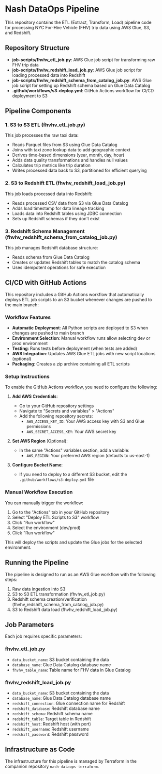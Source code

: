 # Nash DataOps Pipeline

This repository contains the ETL (Extract, Transform, Load) pipeline code for processing NYC For-Hire Vehicle (FHV) trip data using AWS Glue, S3, and Redshift.

## Repository Structure

- **job-scripts/fhvhv_etl_job.py**: AWS Glue job script for transforming raw FHV trip data
- **job-scripts/fhvhv_redshift_load_job.py**: AWS Glue job script for loading processed data into Redshift
- **job-scripts/fhvhv_redshift_schema_from_catalog_job.py**: AWS Glue job script for setting up Redshift schema based on Glue Data Catalog
- **.github/workflows/s3-deploy.yml**: GitHub Actions workflow for CI/CD deployment to S3

## Pipeline Components

### 1. S3 to S3 ETL (fhvhv_etl_job.py)

This job processes the raw taxi data:
- Reads Parquet files from S3 using Glue Data Catalog
- Joins with taxi zone lookup data to add geographic context
- Derives time-based dimensions (year, month, day, hour)
- Adds data quality transformations and handles null values
- Calculates trip metrics like trip duration
- Writes processed data back to S3, partitioned for efficient querying

### 2. S3 to Redshift ETL (fhvhv_redshift_load_job.py)

This job loads processed data into Redshift:
- Reads processed CSV data from S3 via Glue Data Catalog
- Adds load timestamp for data lineage tracking
- Loads data into Redshift tables using JDBC connection
- Sets up Redshift schemas if they don't exist

### 3. Redshift Schema Management (fhvhv_redshift_schema_from_catalog_job.py)

This job manages Redshift database structure:
- Reads schema from Glue Data Catalog
- Creates or updates Redshift tables to match the catalog schema
- Uses idempotent operations for safe execution

## CI/CD with GitHub Actions

This repository includes a GitHub Actions workflow that automatically deploys ETL job scripts to an S3 bucket whenever changes are pushed to the main branch:

### Workflow Features

- **Automatic Deployment**: All Python scripts are deployed to S3 when changes are pushed to main branch
- **Environment Selection**: Manual workflow runs allow selecting dev or prod environment
- **Testing**: Runs tests before deployment (when tests are added)
- **AWS Integration**: Updates AWS Glue ETL jobs with new script locations (optional)
- **Packaging**: Creates a zip archive containing all ETL scripts

### Setup Instructions

To enable the GitHub Actions workflow, you need to configure the following:

1. **Add AWS Credentials**:
   - Go to your GitHub repository settings
   - Navigate to "Secrets and variables" > "Actions"
   - Add the following repository secrets:
     - `AWS_ACCESS_KEY_ID`: Your AWS access key with S3 and Glue permissions
     - `AWS_SECRET_ACCESS_KEY`: Your AWS secret key

2. **Set AWS Region** (Optional):
   - In the same "Actions" variables section, add a variable:
     - `AWS_REGION`: Your preferred AWS region (defaults to us-east-1)

3. **Configure Bucket Name**:
   - If you need to deploy to a different S3 bucket, edit the `.github/workflows/s3-deploy.yml` file

### Manual Workflow Execution

You can manually trigger the workflow:
1. Go to the "Actions" tab in your GitHub repository
2. Select "Deploy ETL Scripts to S3" workflow
3. Click "Run workflow"
4. Select the environment (dev/prod)
5. Click "Run workflow"

This will deploy the scripts and update the Glue jobs for the selected environment.

## Running the Pipeline

The pipeline is designed to run as an AWS Glue workflow with the following steps:

1. Raw data ingestion into S3
2. S3 to S3 ETL transformation (fhvhv_etl_job.py)
3. Redshift schema creation/verification (fhvhv_redshift_schema_from_catalog_job.py)
4. S3 to Redshift data load (fhvhv_redshift_load_job.py)

## Job Parameters

Each job requires specific parameters:

### fhvhv_etl_job.py
- `data_bucket_name`: S3 bucket containing the data
- `database_name`: Glue Data Catalog database name
- `fhvhv_table_name`: Table name for FHV data in Glue Catalog

### fhvhv_redshift_load_job.py
- `data_bucket_name`: S3 bucket containing the data
- `database_name`: Glue Data Catalog database name
- `redshift_connection`: Glue connection name for Redshift
- `redshift_database`: Redshift database name
- `redshift_schema`: Redshift schema name
- `redshift_table`: Target table in Redshift
- `redshift_host`: Redshift host (with port)
- `redshift_username`: Redshift username
- `redshift_password`: Redshift password

## Infrastructure as Code

The infrastructure for this pipeline is managed by Terraform in the companion repository `nash-dataops-terraform`.
